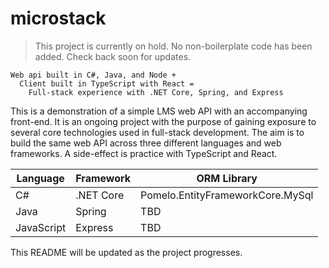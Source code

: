 # microstack
> This project is currently on hold. No non-boilerplate code has been added. Check back soon for updates.
```
Web api built in C#, Java, and Node +
  Client built in TypeScript with React = 
    Full-stack experience with .NET Core, Spring, and Express
```
This is a demonstration of a simple LMS web API with an accompanying front-end. It is an ongoing project with the purpose of gaining exposure to several core technologies used in full-stack development. The aim is to build the same web API across three different languages and web frameworks. A side-effect is practice with TypeScript and React.

| Language | Framework | ORM Library |
|---|---|---|
| C# | .NET Core | Pomelo.EntityFrameworkCore.MySql |
| Java | Spring | TBD |
| JavaScript | Express | TBD |

This README will be updated as the project progresses.
